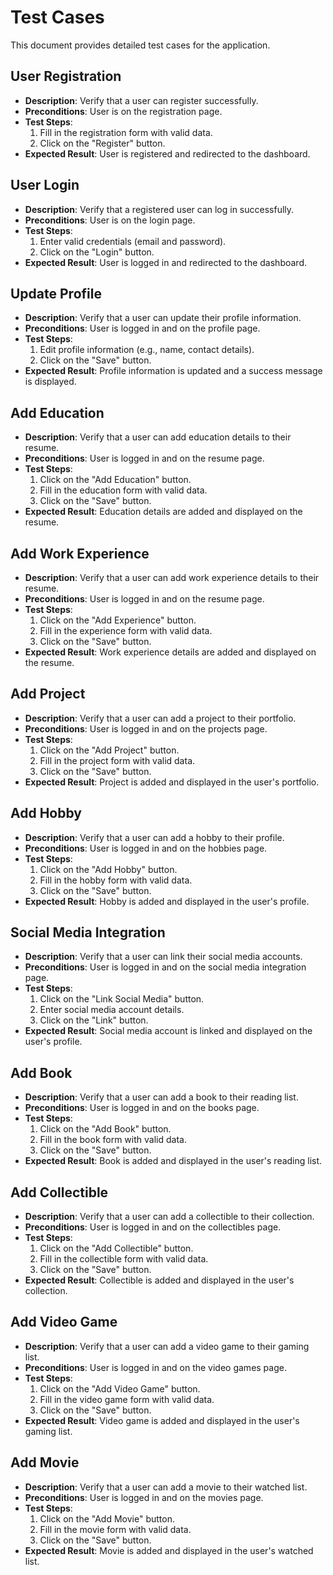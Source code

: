 # Test Cases

This document provides detailed test cases for the application.

## User Registration

- **Description**: Verify that a user can register successfully.
- **Preconditions**: User is on the registration page.
- **Test Steps**:
    1. Fill in the registration form with valid data.
    2. Click on the "Register" button.
- **Expected Result**: User is registered and redirected to the dashboard.

## User Login

- **Description**: Verify that a registered user can log in successfully.
- **Preconditions**: User is on the login page.
- **Test Steps**:
    1. Enter valid credentials (email and password).
    2. Click on the "Login" button.
- **Expected Result**: User is logged in and redirected to the dashboard.

## Update Profile

- **Description**: Verify that a user can update their profile information.
- **Preconditions**: User is logged in and on the profile page.
- **Test Steps**:
    1. Edit profile information (e.g., name, contact details).
    2. Click on the "Save" button.
- **Expected Result**: Profile information is updated and a success message is displayed.

## Add Education

- **Description**: Verify that a user can add education details to their resume.
- **Preconditions**: User is logged in and on the resume page.
- **Test Steps**:
    1. Click on the "Add Education" button.
    2. Fill in the education form with valid data.
    3. Click on the "Save" button.
- **Expected Result**: Education details are added and displayed on the resume.

## Add Work Experience

- **Description**: Verify that a user can add work experience details to their resume.
- **Preconditions**: User is logged in and on the resume page.
- **Test Steps**:
    1. Click on the "Add Experience" button.
    2. Fill in the experience form with valid data.
    3. Click on the "Save" button.
- **Expected Result**: Work experience details are added and displayed on the resume.

## Add Project

- **Description**: Verify that a user can add a project to their portfolio.
- **Preconditions**: User is logged in and on the projects page.
- **Test Steps**:
    1. Click on the "Add Project" button.
    2. Fill in the project form with valid data.
    3. Click on the "Save" button.
- **Expected Result**: Project is added and displayed in the user's portfolio.

## Add Hobby

- **Description**: Verify that a user can add a hobby to their profile.
- **Preconditions**: User is logged in and on the hobbies page.
- **Test Steps**:
    1. Click on the "Add Hobby" button.
    2. Fill in the hobby form with valid data.
    3. Click on the "Save" button.
- **Expected Result**: Hobby is added and displayed in the user's profile.

## Social Media Integration

- **Description**: Verify that a user can link their social media accounts.
- **Preconditions**: User is logged in and on the social media integration page.
- **Test Steps**:
    1. Click on the "Link Social Media" button.
    2. Enter social media account details.
    3. Click on the "Link" button.
- **Expected Result**: Social media account is linked and displayed on the user's profile.

## Add Book

- **Description**: Verify that a user can add a book to their reading list.
- **Preconditions**: User is logged in and on the books page.
- **Test Steps**:
    1. Click on the "Add Book" button.
    2. Fill in the book form with valid data.
    3. Click on the "Save" button.
- **Expected Result**: Book is added and displayed in the user's reading list.

## Add Collectible

- **Description**: Verify that a user can add a collectible to their collection.
- **Preconditions**: User is logged in and on the collectibles page.
- **Test Steps**:
    1. Click on the "Add Collectible" button.
    2. Fill in the collectible form with valid data.
    3. Click on the "Save" button.
- **Expected Result**: Collectible is added and displayed in the user's collection.

## Add Video Game

- **Description**: Verify that a user can add a video game to their gaming list.
- **Preconditions**: User is logged in and on the video games page.
- **Test Steps**:
    1. Click on the "Add Video Game" button.
    2. Fill in the video game form with valid data.
    3. Click on the "Save" button.
- **Expected Result**: Video game is added and displayed in the user's gaming list.

## Add Movie

- **Description**: Verify that a user can add a movie to their watched list.
- **Preconditions**: User is logged in and on the movies page.
- **Test Steps**:
    1. Click on the "Add Movie" button.
    2. Fill in the movie form with valid data.
    3. Click on the "Save" button.
- **Expected Result**: Movie is added and displayed in the user's watched list.
